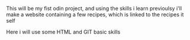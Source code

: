 This will be my fist odin project, and using the skills i learn previoulsy i'll make a website containing a few recipes, which is linked to the recipes it self

Here i will use some HTML and GIT basic skills